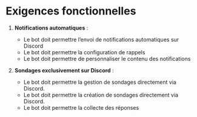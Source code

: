 # Exigences fonctionnelles

1. **Notifications automatiques** :
   - Le bot doit permettre l’envoi de notifications automatiques sur Discord
   - Le bot doit permettre la configuration de rappels
   - Le bot doit permettre de personnaliser le contenu des notifications

2. **Sondages exclusivement sur Discord** :
   - Le bot doit permettre la gestion de sondages directement via Discord.
   - Le bot doit permettre la création de sondages directement via Discord.
   - Le bot doit permettre la collecte des réponses

